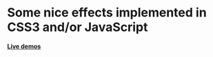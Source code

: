 # Some nice effects implemented in CSS3 and/or JavaScript

[**Live demos**](https://hebrerillo.github.io/nice-effects/ "Live demos")

